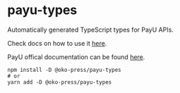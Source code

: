 # payu-types

Automatically generated TypeScript types for PayU APIs.

Check docs on how to use it [here](https://www.npmjs.com/package/openapi-typescript/v/6.3.7).

PayU offical documentation can be found [here](https://developers.payu.com/europe/pl/api).

```
npm install -D @oko-press/payu-types
# or
yarn add -D @oko-press/payu-types
```
